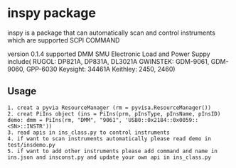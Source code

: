 # inspy package
inspy is a package that can automatically scan and control instruments which are supported SCPI COMMAND

version 0.1.4 supported DMM SMU Electronic Load and Power Suppy include( RUGOL: DP821A, DP831A, DL3021A GWINSTEK: GDM-9061, GDM-9060, GPP-6030 Keysight: 34461A Keithley: 2450, 2460)

## Usage
    1. creat a pyvia ResourceManager (rm = pyvisa.ResourceManager())
    2. creat PiIns object (ins = PiIns(prm, pInsType, pInsName, pInsID) demo: dmm = PiIns(rm, "DMM", "9061", 'USB0::0x2184::0x0059::<SN>::INSTR'))
    3. read apis in ins_class.py to control instruments
    4. if want to scan instruments automatically please read demo in test/insdemo.py
    5. if want to add other instruments please add command and name in ins.json and insconst.py and update your own api in ins_class.py